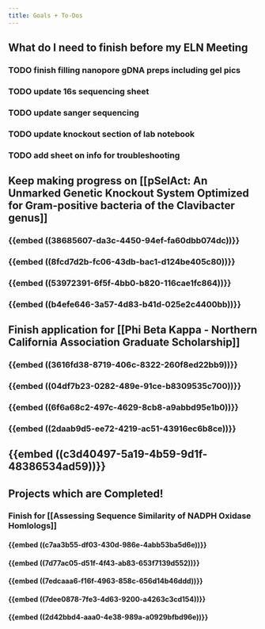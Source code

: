 ```yaml
---
title: Goals + To-Dos
---
```


## **What do I need to finish before my ELN Meeting**
### TODO finish filling nanopore gDNA preps including gel pics

### TODO update 16s sequencing sheet

### TODO update sanger sequencing

### TODO update knockout section of lab notebook

### TODO add sheet on info for troubleshooting 

## 

## Keep making progress on [[pSelAct: An Unmarked Genetic Knockout System Optimized for Gram-positive bacteria of the Clavibacter genus]]
### {{embed  ((38685607-da3c-4450-94ef-fa60dbb074dc))}}

### {{embed  ((8fcd7d2b-fc06-43db-bac1-d124be405c80))}}

### {{embed  ((53972391-6f5f-4bb0-b820-116cae1fc864))}}

### {{embed  ((b4efe646-3a57-4d83-b41d-025e2c4400bb))}}

## 

## Finish application for [[Phi Beta Kappa - Northern California Association Graduate Scholarship]]
### {{embed  ((3616fd38-8719-406c-8322-260f8ed22bb9))}}

### {{embed  ((04df7b23-0282-489e-91ce-b8309535c700))}}

### {{embed  ((6f6a68c2-497c-4629-8cb8-a9abbd95e1b0))}}

### {{embed  ((2daab9d5-ee72-4219-ac51-43916ec6b8ce))}}

### 

## 

## {{embed  ((c3d40497-5a19-4b59-9d1f-48386534ad59))}}

## 

## **Projects which are Completed!**
### Finish for [[Assessing Sequence Similarity of NADPH Oxidase Homlologs]]
#### {{embed  ((c7aa3b55-df03-430d-986e-4abb53ba5d6e))}}

#### {{embed  ((7d77ac05-d51f-4f43-ab83-653f7139d552))}}

#### {{embed  ((7edcaaa6-f16f-4963-858c-656d14b46ddd))}}

#### {{embed  ((7dee0878-7fe3-4d63-9200-a4263c3cd154))}}

#### {{embed  ((2d42bbd4-aaa0-4e38-989a-a0929bfbd96e))}}
